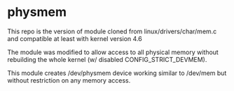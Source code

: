 # physmem

This repo is the version of module cloned from  linux/drivers/char/mem.c and compatible at least 
with kernel version 4.6

The module was modified to allow access to all physical
memory without rebuilding the whole kernel (w/ disabled CONFIG_STRICT_DEVMEM).

This module creates /dev/physmem device working similar 
to /dev/mem but without restriction on any memory
access.
